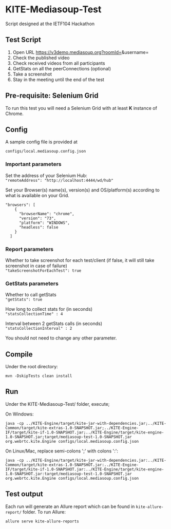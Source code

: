 #  KITE-Mediasoup-Test


Script designed at the IETF104 Hackathon

## Test Script


1.	Open URL https://v3demo.mediasoup.org?roomId=<meetingID>&username=<userID>
2.	Check the published video
3.	Check received videos from all participants
4.	GetStats on all the peerConnections (optional)
5.	Take a screenshot
6.	Stay in the meeting until the end of the test


## Pre-requisite: Selenium Grid

To run this test you will need a Selenium Grid with at least **K** instance of Chrome.

## Config
 
 A sample config file is provided at  
 
 `configs/local.mediasoup.config.json`  

### Important parameters 

Set the address of your Selenium Hub:  
  `"remoteAddress": "http://localhost:4444/wd/hub"`  
  
Set your Browser(s) name(s), version(s) and OS/platform(s) according to what is available on your Grid.
```
"browsers": [
    {
      "browserName": "chrome",
      "version": "73",
      "platform": "WINDOWS",
      "headless": false
    }
  ]
```


### Report parameters

Whether to take screenshot for each test/client (if false, it will still take screenshot in case of failure)     
`"takeScreenshotForEachTest": true`  


### GetStats parameters

Whether to call getStats  
`"getStats": true`  

How long to collect stats for (in seconds)  
`"statsCollectionTime" : 4`  

Interval between 2 getStats calls (in seconds)  
`"statsCollectionInterval" : 2`



You should not need to change any other parameter.


## Compile

Under the root directory:  
``` 
mvn -DskipTests clean install 
``` 

## Run

Under the KITE-Mediasoup-Test/ folder, execute;

On Windows:
```
java -cp ../KITE-Engine/target/kite-jar-with-dependencies.jar;../KITE-Common/target/kite-extras-1.0-SNAPSHOT.jar;../KITE-Engine-IF/target/kite-if-1.0-SNAPSHOT.jar;../KITE-Engine/target/kite-engine-1.0-SNAPSHOT.jar;target/mediasoup-test-1.0-SNAPSHOT.jar org.webrtc.kite.Engine configs/local.mediasoup.config.json
```

On Linux/Mac, replace semi-colons ';' with colons ':':
```
java -cp ../KITE-Engine/target/kite-jar-with-dependencies.jar:../KITE-Common/target/kite-extras-1.0-SNAPSHOT.jar:../KITE-Engine-IF/target/kite-if-1.0-SNAPSHOT.jar:../KITE-Engine/target/kite-engine-1.0-SNAPSHOT.jar:target/mediasoup-test-1.0-SNAPSHOT.jar org.webrtc.kite.Engine configs/local.mediasoup.config.json
```



## Test output

Each run will generate an Allure report which can be found in `kite-allure-report/` folder.
To run Allure:
```
allure serve kite-allure-reports
```





